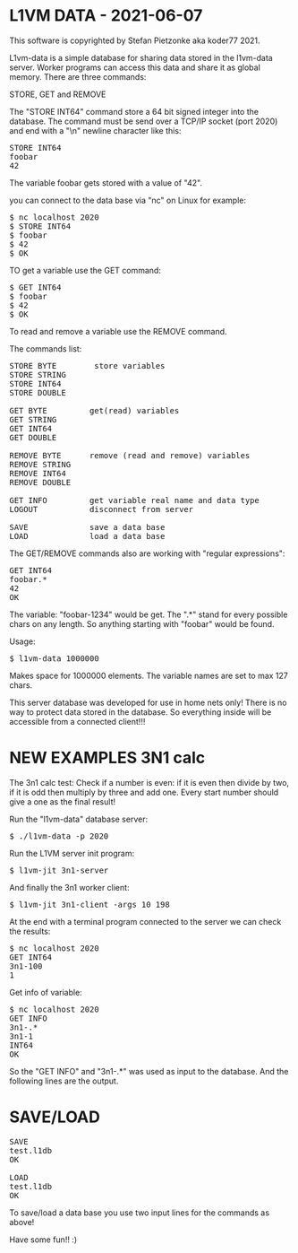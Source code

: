 L1VM DATA - 2021-06-07
======================

This software is copyrighted by Stefan Pietzonke aka koder77 2021.

L1vm-data is a simple database for sharing data stored in the l1vm-data server.
Worker programs can access this data and share it as global memory.
There are three commands:

STORE, GET and REMOVE

The "STORE INT64" command store a 64 bit signed integer into the database.
The command must be send over a TCP/IP socket (port 2020) and end with a "\n" newline character like this:

<pre>
STORE INT64
foobar
42
</pre>

The variable foobar gets stored with a value of "42".

you can connect to the data base via "nc" on Linux for example:

<pre>
$ nc localhost 2020
$ STORE INT64
$ foobar
$ 42
$ OK
</pre>

TO get a variable use the GET command:

<pre>
$ GET INT64
$ foobar
$ 42
$ OK
</pre>

To read and remove a variable use the REMOVE command.

The commands list:

<pre>
STORE BYTE        store variables
STORE STRING
STORE INT64
STORE DOUBLE

GET BYTE         get(read) variables
GET STRING
GET INT64
GET DOUBLE

REMOVE BYTE      remove (read and remove) variables
REMOVE STRING
REMOVE INT64
REMOVE DOUBLE

GET INFO         get variable real name and data type
LOGOUT           disconnect from server

SAVE             save a data base
LOAD             load a data base
</pre>

The GET/REMOVE commands also are working with "regular expressions":

<pre>
GET INT64
foobar.*
42
OK
</pre>

The variable: "foobar-1234" would be get. The ".*" stand for every possible chars
on any length. So anything starting with "foobar" would be found.

Usage:
<pre>
$ l1vm-data 1000000
</pre>

Makes space for 1000000 elements. The variable names are set to max 127 chars.

This server database was developed for use in home nets only! There is no way to protect data stored in the database.
So everything inside will be accessible from a connected client!!!

NEW EXAMPLES 3N1 calc
=====================
The 3n1 calc test:
Check if a number is even: if it is even then divide by two, if it is odd then multiply by three
and add one. Every start number should give a one as the final result!

Run the "l1vm-data" database server:

<pre>
$ ./l1vm-data -p 2020
</pre>

Run the L1VM server init program:

<pre>
$ l1vm-jit 3n1-server
</pre>

And finally the 3n1 worker client:

<pre>
$ l1vm-jit 3n1-client -args 10 198
</pre>

At the end with a terminal program connected to the server we can check the results:

<pre>
$ nc localhost 2020
GET INT64
3n1-100
1
</pre>

Get info of variable:

<pre>
$ nc localhost 2020
GET INFO
3n1-.*
3n1-1
INT64
OK
</pre>

So the "GET INFO" and "3n1-.*" was used as input to the database.
And the following lines are the output.

SAVE/LOAD
========
<pre>
SAVE
test.l1db
OK

LOAD
test.l1db
OK
</pre>

To save/load a data base you use two input lines for the commands as above!

Have some fun!! :)
